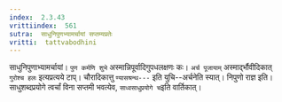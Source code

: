 ```yaml
---
index:  2.3.43
vrittiindex:  561
sutra:  साधुनिपुणभ्यामर्चायां सप्तम्यप्रतेः
vritti:  tattvabodhini 
---
```


साधुनिपुणाभ्यामर्चायां। `पुण कर्मणि शुभे` अस्मान्निपूर्वादिगुपधलक्षणः कः। `अर्च पूजायाम्` अस्मार्द्भौवीदिकात् `गुरोश्च हलः` इत्यप्रत्यये टाप्। चौरादिकात्तु `ण्यासश्रन्थ---` इति युचि--अर्चनेति स्यात्। निपुणो राज्ञ इति। साधुशब्दप्रयोगे त्वर्चां विना सप्तमी भवत्येव, `साध्वसाधुप्रयोगे च`इति वार्तिकात्। 

